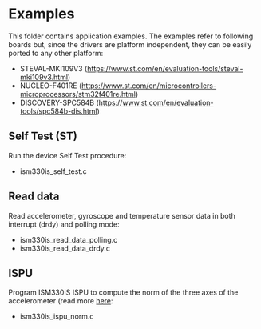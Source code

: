 # Examples

This folder contains application examples. The examples refer to following boards but, since the drivers are platform independent, they can be easily ported to any other platform:

- STEVAL-MKI109V3 (https://www.st.com/en/evaluation-tools/steval-mki109v3.html)
- NUCLEO-F401RE (https://www.st.com/en/microcontrollers-microprocessors/stm32f401re.html)
- DISCOVERY-SPC584B (https://www.st.com/en/evaluation-tools/spc584b-dis.html)

## Self Test (ST)

Run the device Self Test procedure:

  - ism330is_self_test.c

## Read data

Read accelerometer, gyroscope and temperature sensor data in both interrupt (drdy) and polling mode:

  - ism330is_read_data_polling.c
  - ism330is_read_data_drdy.c

## ISPU

Program ISM330IS ISPU to compute the norm of the three axes of the accelerometer
(read more [here](https://github.com/STMicroelectronics/ispu-examples/blob/master//ism330is_lsm6dso16is/norm/README.md):

  - ism330is_ispu_norm.c

